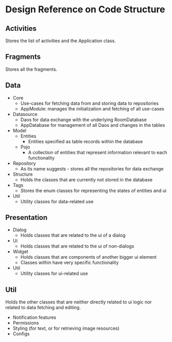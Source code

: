 # Design Reference on Code Structure

## Activities
Stores the list of activities and the Application class.

## Fragments
Stores all the fragments.

## Data
- Core
  - Use-cases for fetching data from and storing data to repositories
  - AppModule: manages the initialization and fetching of all use-cases
- Datasource
  - Daos for data exchange with the underlying RoomDatabase
  - AppDatabase for management of all Daos and changes in the tables
- Model
  - Entities
    - Entities specified as table records within the database
  - Pojo
    - A collection of entities that represent information relevant to each functionality
- Repository
  - As its name suggests - stores all the repositories for data exchange
- Structure
  - Holds the classes that are currently not stored in the database
- Tags
  - Stores the enum classes for representing the states of entities and ui
- Util
  - Utility classes for data-related use

## Presentation
- Dialog
  - Holds classes that are related to the ui of a dialog
- Ui
  - Holds classes that are related to the ui of non-dialogs
- Widget
  - Holds classes that are components of another bigger ui element
  - Classes within have very specific functionality
- Util
  - Utility classes for ui-related use

## Util
Holds the other classes that are neither directly related to ui logic nor related to data fetching and editing.
- Notification features
- Permissions
- Styling (for text, or for retrieving image resources)
- Configs
